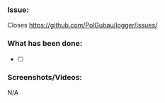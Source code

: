 ### Issue:

Closes https://github.com/PolGubau/logger/issues/

### What has been done:

- [ ]

### Screenshots/Videos:

N/A
